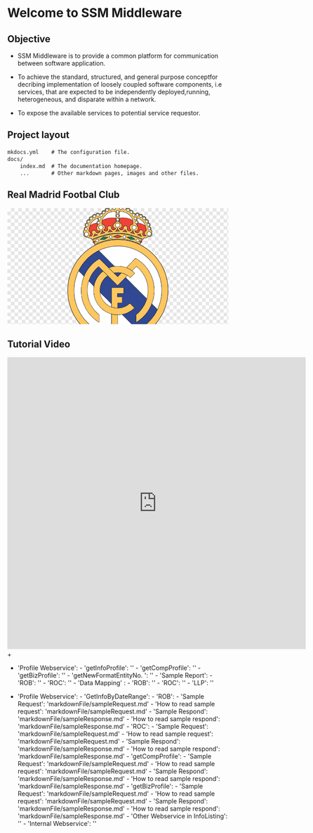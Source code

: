 # Welcome to SSM Middleware

## Objective

* SSM Middleware is to provide a common platform for communication between software application.

* To achieve the standard, structured, and general purpose conceptfor decribing implementation of loosely coupled software components, i.e services, that are expected to be independently deployed,running, heterogeneous, and disparate within a network.

* To expose the available services to potential service requestor.

## Project layout

    mkdocs.yml    # The configuration file.
    docs/
        index.md  # The documentation homepage.
        ...       # Other markdown pages, images and other files.

## Real Madrid Footbal Club
![image info](img/real.png)


## Tutorial Video
<iframe width="680" height="664" src="https://www.youtube.com/embed/1gWqVmXqog4" title="YouTube video player" frameborder="0" allow="accelerometer; autoplay; clipboard-write; encrypted-media; gyroscope; picture-in-picture" allowfullscreen></iframe>+

- 'Profile Webservice': 
        - 'getInfoProfile': ''
        - 'getCompProfile': '' 
        - 'getBizProfile': ''
        - 'getNewFormatEntityNo. ': ''
        - 'Sample Report':
            - 'ROB': ''
            - 'ROC': ''
        - 'Data Mapping' :
            - 'ROB': ''
            - 'ROC': ''
            - 'LLP': ''

- 'Profile Webservice': 
        - 'GetInfoByDateRange': 
            - 'ROB': 
                - 'Sample Request': 'markdownFile/sampleRequest.md'
                - 'How to read sample request': 'markdownFile/sampleRequest.md'
                - 'Sample Respond': 'markdownFile/sampleResponse.md'
                - 'How to read sample respond': 'markdownFile/sampleResponse.md'
            - 'ROC':
                - 'Sample Request': 'markdownFile/sampleRequest.md'
                - 'How to read sample request': 'markdownFile/sampleRequest.md'
                - 'Sample Respond': 'markdownFile/sampleResponse.md'
                - 'How to read sample respond': 'markdownFile/sampleResponse.md'
            - 'getCompProfile': 
                - 'Sample Request': 'markdownFile/sampleRequest.md'
                - 'How to read sample request': 'markdownFile/sampleRequest.md'
                - 'Sample Respond': 'markdownFile/sampleResponse.md'
                - 'How to read sample respond': 'markdownFile/sampleResponse.md'
            - 'getBizProfile': 
                - 'Sample Request': 'markdownFile/sampleRequest.md'
                - 'How to read sample request': 'markdownFile/sampleRequest.md'
                - 'Sample Respond': 'markdownFile/sampleResponse.md'
                - 'How to read sample respond': 'markdownFile/sampleResponse.md' 
        - 'Other Webservice in InfoListing': ''
        - 'Internal Webservice': ''


